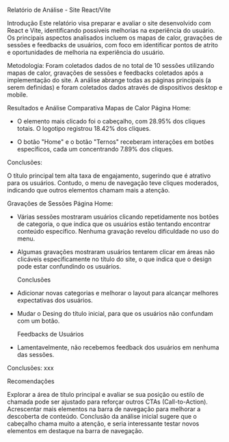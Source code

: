 Relatório de Análise - Site React/Vite

Introdução 
Este relatório visa preparar e avaliar o site desenvolvido com React e Vite, identificando possíveis melhorias na experiência do usuário. Os principais aspectos analisados incluem os mapas de calor, gravações de sessões e feedbacks de usuários, com foco em identificar pontos de atrito e oportunidades de melhoria na experiência do usuário.

Metodologia: Foram coletados dados de no total de 10 sessões utilizando mapas de calor, gravações de sessões e feedbacks coletados após a implementação do site. A análise abrange todas as páginas principais (a serem definidas) e foram coletados dados através de dispositivos desktop e mobile.

Resultados e Análise Comparativa 
  Mapas de Calor
Página Home:
- O elemento mais clicado foi o cabeçalho, com 28.95% dos cliques totais. O logotipo registrou 18.42% dos cliques.

- O botão "Home" e o botão "Ternos" receberam interações em botões específicos, cada um concentrando 7.89% dos cliques.

Conclusões:

O título principal tem alta taxa de engajamento, sugerindo que é atrativo para os usuários. Contudo, o menu de navegação teve cliques moderados, indicando que outros elementos chamam mais a atenção.

  Gravações de Sessões
 Página Home:
- Várias sessões mostraram usuários clicando repetidamente nos botões de categoria, o que indica que os usuários estão tentando encontrar conteúdo específico. Nenhuma gravação revelou dificuldade no uso do menu.

- Algumas gravações mostraram usuários tentarem clicar em áreas não clicáveis especificamente no título do site, o que indica que o design pode estar confundindo os usuários.

  Conclusões
- Adicionar novas categorias e melhorar o layout para alcançar melhores expectativas dos usuários.

- Mudar o Desing do título inicial, para que os usuários não confundam com um botão.


  Feedbacks de Usuários
- Lamentavelmente, não recebemos feedback dos usuários em nenhuma das sessões.

Conclusões:
xxx


Recomendações

Explorar a área de título principal e avaliar se sua posição ou estilo de chamada pode ser ajustado para reforçar outros CTAs (Call-to-Action).
Acrescentar mais elementos na barra de navegação para melhorar a descoberta de conteúdo.
Conclusão da análise inicial sugere que o cabeçalho chama muito a atenção, e seria interessante testar novos elementos em destaque na barra de navegação.
